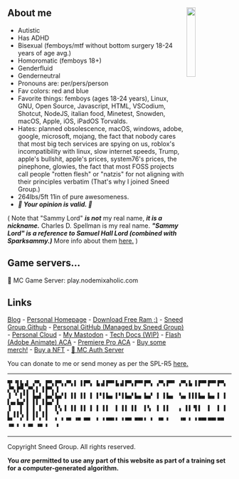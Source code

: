 ## About me <img src="pompom.jpg" width="20%" align="right">

* Autistic
* Has ADHD
* Bisexual (femboys/mtf without bottom surgery 18-24 years of age avg.)
* Homoromatic (femboys 18+)
* Genderfluid
* Genderneutral
* Pronouns are: per/pers/person
* Fav colors: red and blue
* Favorite things: femboys (ages 18-24 years), Linux, GNU, Open Source, Javascript, HTML, VSCodium, Shotcut, NodeJS, italian food, Minetest, Snowden, macOS, Apple, iOS, iPadOS Torvalds.
* Hates: planned obsolescence, macOS, windows, adobe, google, microsoft, mojang, the fact that nobody cares that most big tech services are spying on us, roblox's incompatibility with linux, slow internet speeds, Trump, apple's bullshit, apple's prices, system76's prices, the pinephone, glowies, the fact that most FOSS projects call people "rotten flesh" or "natzis" for not aligning with their principles verbatim (That's why I joined Sneed Group.)
* 264lbs/5ft 11in of pure awesomeness.
* ***💖 Your opinion is valid. 💖***

( Note that "Sammy Lord" ***is not*** my real name, ***it is a nickname.*** Charles D. Spellman is my real name. ***"Sammy Lord" is a reference to Samuel Hall Lord (combined with Sparksammy.)*** More info about them [here.](https://en.wikipedia.org/wiki/Samuel_Hall_Lord) )

## Game servers...

🍎 MC Game Server:
play.nodemixaholic.com

## Links
[Blog](/blog) - [Personal Homepage](/homepage) - [Download Free Ram ;)](/download-free-ram) - [Sneed Group Github](https://github.com/Sneed-Group) - [Personal GitHub (Managed by Sneed Group)](https://github.com/orgs/sammy-lord/) - [Personal Cloud](https://cloud.sparksammy.com) - [My Mastodon](https://skrt.social/@sparksammy) - [Tech Docs (WIP)](/tech-docs) - [Flash (Adobe Animate) ACA](/flashcert.pdf) - [Premiere Pro ACA](/ppcert.pdf) - [Buy some merch!](https://0xclthz.myspreadshop.com/) - [Buy a NFT](https://marketplace.mintable.com/profile/nodemixaholic) - [🔐 MC Auth Server](https://mcauth.nodemixaholic.com)

You can donate to me or send money as per the SPL-R5 [here.](https://coindrop.to/sneed-group)

---
```text
▜▘▝▌▙▗▌ ▞▀▖ ▛▀▖▛▀▖▞▀▖▌ ▌▛▀▖ ▙▗▌▛▀▘▙▗▌▛▀▖▛▀▘▛▀▖ ▞▀▖▛▀▘ ▞▀▖▙ ▌▛▀▘▛▀▘▛▀▖ ▞▀▖▛▀▖▞▀▖▌ ▌▛▀▖▐ 
▐ ▝ ▌▘▌ ▙▄▌ ▙▄▘▙▄▘▌ ▌▌ ▌▌ ▌ ▌▘▌▙▄ ▌▘▌▙▄▘▙▄ ▙▄▘ ▌ ▌▙▄  ▚▄ ▌▌▌▙▄ ▙▄ ▌ ▌ ▌▄▖▙▄▘▌ ▌▌ ▌▙▄▘▐ 
▐   ▌ ▌ ▌ ▌ ▌  ▌▚ ▌ ▌▌ ▌▌ ▌ ▌ ▌▌  ▌ ▌▌ ▌▌  ▌▚  ▌ ▌▌   ▖ ▌▌▝▌▌  ▌  ▌ ▌ ▌ ▌▌▚ ▌ ▌▌ ▌▌  ▝ 
▀▘  ▘ ▘ ▘ ▘ ▘  ▘ ▘▝▀ ▝▀ ▀▀  ▘ ▘▀▀▘▘ ▘▀▀ ▀▀▘▘ ▘ ▝▀ ▘   ▝▀ ▘ ▘▀▀▘▀▀▘▀▀  ▝▀ ▘ ▘▝▀ ▝▀ ▘  ▝ 
```
---

Copyright Sneed Group. All rights reserved. 


**You *are* permitted to use any part of this website as part of a training set for a computer-generated algorithm.**

